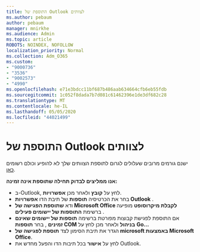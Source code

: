 ```yaml
---
title: התוספת של Outlook לצוותים
ms.author: pebaum
author: pebaum
manager: mnirkhe
ms.audience: Admin
ms.topic: article
ROBOTS: NOINDEX, NOFOLLOW
localization_priority: Normal
ms.collection: Adm_O365
ms.custom:
- "9000736"
- "3536"
- "9002573"
- "4990"
ms.openlocfilehash: e71e3bdcc11bf687b486aab634664cfb6eb55fdb
ms.sourcegitcommit: 1c052f8dada7b7d081c61462396e1de3df682c28
ms.translationtype: MT
ms.contentlocale: he-IL
ms.lasthandoff: 05/05/2020
ms.locfileid: "44021499"
---
```

# <a name="teams-outlook-add-in"></a>התוספת של Outlook לצוותים

ישנם גורמים מרובים שעלולים לגרום לתוספת הצוותים שלך לא להופיע וכולם רשומים [כאן](https://docs.microsoft.com/microsoftteams/teams-add-in-for-outlook#teams-meeting-add-in-in-outlook-for-windows-does-not-show).

**אנו ממליצים לבדוק תחילה שתוספת אינה זמינה:**

- ב-Outlook, לחץ על **קובץ** ולאחר מכן **אפשרויות**.
- בחר את הכרטיסיה **תוספות** של תיבת הדו **אפשרויות Outlook** .
- ודא **שתוספת הפגישה של Microsoft Office לקבלת מיקרוסופט** מופיעה ברשימת **התוספות של יישומים פעילים** .
- אם התוספת לפגישת קבוצות מפורטת ברשימה **תוספות של יישומים שאינם זמינים** , בחר **תוספות COM** **בניהול** ולאחר מכן לחץ על **Go...**
- הגדר את תיבת הסימון לצד **תוספת לפגישה של microsoft באמצעות Microsoft Office**.
- לחץ על **אישור** בכל תיבות הדו והפעל מחדש את Outlook.
